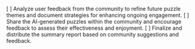 [ ] Analyze user feedback from the community to refine future puzzle themes and document strategies for enhancing ongoing engagement.
[ ] Share the AI-generated puzzles within the community and encourage feedback to assess their effectiveness and enjoyment.
[ ] Finalize and distribute the summary report based on community suggestions and feedback.